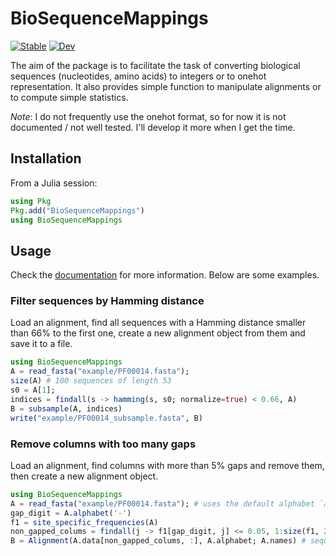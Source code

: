 # BioSequenceMappings

[![Stable](https://img.shields.io/badge/docs-stable-blue.svg)](https://PierreBarrat.github.io/BioSequenceMappings.jl/stable/)
[![Dev](https://img.shields.io/badge/docs-dev-blue.svg)](https://PierreBarrat.github.io/BioSequenceMappings.jl/dev/)

The aim of the package is to facilitate the task of converting biological sequences (nucleotides, amino acids) to integers or to onehot representation. 
It also provides simple function to manipulate alignments or to compute simple statistics. 

*Note*: I do not frequently use the onehot format, so for now it is not documented / not well tested. I'll develop it more when I get the time. 

## Installation

From a Julia session: 
```julia
using Pkg
Pkg.add("BioSequenceMappings")
using BioSequenceMappings
```


## Usage

Check the [documentation](https://pierrebarrat.github.io/BioSequenceMappings.jl/dev/) for more information. Below are some examples. 

### Filter sequences by Hamming distance

Load an alignment, find all sequences with a Hamming distance smaller than 66% to the first one, create a new alignment object from them and save it to a file. 

```julia
using BioSequenceMappings
A = read_fasta("example/PF00014.fasta");
size(A) # 100 sequences of length 53
s0 = A[1]; 
indices = findall(s -> hamming(s, s0; normalize=true) < 0.66, A)
B = subsample(A, indices)
write("example/PF00014_subsample.fasta", B)
```

### Remove columns with too many gaps

Load an alignment, find columns with more than 5% gaps and remove them, then create a new alignment object. 

```julia
using BioSequenceMappings
A = read_fasta("example/PF00014.fasta"); # uses the default alphabet `aa_alphabet`
gap_digit = A.alphabet('-') 
f1 = site_specific_frequencies(A)
non_gapped_colums = findall(j -> f1[gap_digit, j] <= 0.05, 1:size(f1, 2))
B = Alignment(A.data[non_gapped_colums, :], A.alphabet; A.names) # sequences are stored as columns
```